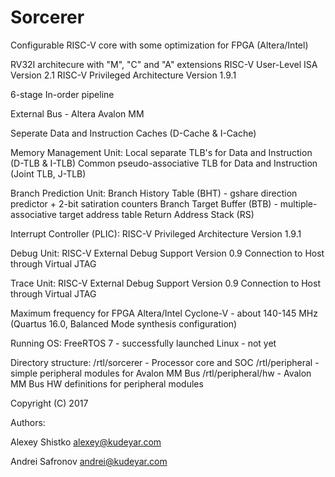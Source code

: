 # Sorcerer

Configurable RISC-V core with some optimization for FPGA (Altera/Intel)

RV32I architecure with "M", "C" and "A" extensions
RISC-V User-Level ISA Version 2.1
RISC-V Privileged Architecture Version 1.9.1

6-stage In-order pipeline

External Bus - Altera Avalon MM

Seperate Data and Instruction Caches (D-Cache & I-Cache)

Memory Management Unit:
Local separate TLB's for Data and Instruction (D-TLB & I-TLB)
Common pseudo-associative TLB for Data and Instruction (Joint TLB, J-TLB)

Branch Prediction Unit:
Branch History Table (BHT) - gshare direction predictor + 2-bit satiration counters
Branch Target Buffer (BTB) - multiple-associative target address table
Return Address Stack (RS)

Interrupt Controller (PLIC):
RISC-V Privileged Architecture Version 1.9.1

Debug Unit:
RISC-V External Debug Support Version 0.9
Connection to Host through Virtual JTAG

Trace Unit:
RISC-V External Debug Support Version 0.9
Connection to Host through Virtual JTAG


Maximum frequency for FPGA Altera/Intel Cyclone-V - about 140-145 MHz (Quartus 16.0, Balanced Mode synthesis configuration)

Running OS:
FreeRTOS 7 - successfully launched
Linux - not yet

Directory structure:
/rtl/sorcerer    - Processor core and SOC
/rtl/peripheral  - simple peripheral modules for Avalon MM Bus
/rtl/peripheral/hw - Avalon MM Bus HW definitions for peripheral modules

Copyright (C) 2017

Authors:

Alexey Shistko     alexey@kudeyar.com

Andrei Safronov    andrei@kudeyar.com

